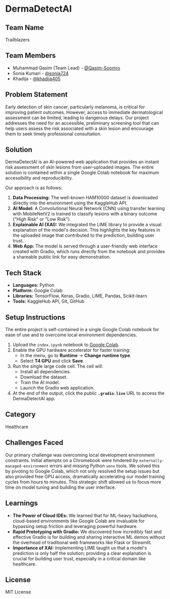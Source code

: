 # DermaDetectAI

## Team Name
Trailblazers

## Team Members
- Muhammad Qasim (Team Lead) - [@Qasim-Soomro](https://github.com/Qasim-Soomro)
- Sonia Kumari - [@sonia724](https://github.com/sonia724)
- Khadija - [@khadija405](https://github.com/khadija405)

## Problem Statement
Early detection of skin cancer, particularly melanoma, is critical for improving patient outcomes. However, access to immediate dermatological assessment can be limited, leading to dangerous delays. Our project addresses the need for an accessible, preliminary screening tool that can help users assess the risk associated with a skin lesion and encourage them to seek timely professional consultation.

## Solution
DermaDetectAI is an AI-powered web application that provides an instant risk assessment of skin lesions from user-uploaded images. The entire solution is contained within a single Google Colab notebook for maximum accessibility and reproducibility. 

Our approach is as follows:
1.  **Data Processing:** The well-known HAM10000 dataset is downloaded directly into the environment using the KaggleHub API.
2.  **AI Model:** A Convolutional Neural Network (CNN) using transfer learning with MobileNetV2 is trained to classify lesions with a binary outcome ("High Risk" or "Low Risk").
3.  **Explainable AI (XAI):** We integrated the LIME library to provide a visual explanation of the model's decision. This highlights the key features in the uploaded image that contributed to the prediction, building user trust.
4.  **Web App:** The model is served through a user-friendly web interface created with Gradio, which runs directly from the notebook and provides a shareable public link for easy demonstration.

## Tech Stack
- **Languages:** Python
- **Platform:** Google Colab
- **Libraries:** TensorFlow, Keras, Gradio, LIME, Pandas, Scikit-learn
- **Tools:** KaggleHub API, Git, GitHub

## Setup Instructions
The entire project is self-contained in a single Google Colab notebook for ease of use and to overcome local environment dependencies.

1.  Upload the `index.ipynb` notebook to [Google Colab](https://colab.research.google.com).
2.  Enable the GPU hardware accelerator for faster training:
    - In the menu, go to **Runtime** → **Change runtime type**.
    - Select **T4 GPU** and click **Save**.
3.  Run the single large code cell. The cell will:
    - Install all dependencies.
    - Download the dataset.
    - Train the AI model.
    - Launch the Gradio web application.
4.  At the end of the output, click the public **`.gradio.live`** URL to access the DermaDetectAI app.

## Category
Healthcare

## Challenges Faced
Our primary challenge was overcoming local development environment constraints. Initial attempts on a Chromebook were hindered by `externally-managed-environment` errors and missing Python `venv` tools. We solved this by pivoting to Google Colab, which not only resolved the setup issues but also provided free GPU access, dramatically accelerating our model training cycles from hours to minutes. This strategic shift allowed us to focus more time on model tuning and building the user interface.

## Learnings
- **The Power of Cloud IDEs:** We learned that for ML-heavy hackathons, cloud-based environments like Google Colab are invaluable for bypassing setup friction and leveraging powerful hardware.
- **Rapid Prototyping with Gradio:** We discovered how incredibly fast and effective Gradio is for building and sharing interactive ML demos without the overhead of traditional web frameworks like Flask or Streamlit.
- **Importance of XAI:** Implementing LIME taught us that a model's prediction is only half the solution; providing a clear explanation is crucial for building user trust, especially in a critical domain like healthcare.

## License
MIT License
